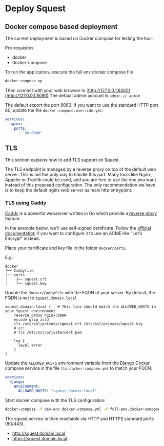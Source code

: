 # Deploy Squest

## Docker compose based deployment

The current deployment is based on Docker compose for testing the tool.

Pre-requisites:

- docker
- docker-compose

To run the application, execute the full env docker compose file
```bash
docker-compose up
```

Then connect with your web browser to [http://127.0.0.1:8080](http://127.0.0.1:8080)
The default admin account is `admin // admin`

The default export the port 8080. If you want to use the standard HTTP port 80, update the 
file `docker-compose.override.yml`.
```yaml
services:
  nginx:
    ports:
      - "80:8080"
```

## TLS

This section explains how to add TLS support on Squest.

The TLS endpoint is managed by a reverse proxy on top of the default web server.
This is not the only way to handle this part. Many tools like Nginx, Apache or Traefik could be used, and you are free 
to use the one you want instead of this proposed configuration.
The only recommendation we have is to keep the default nginx web server as main http entrypoint.

### TLS using Caddy

[Caddy](https://caddyserver.com/) is a powerful webserver written in Go which provide a 
[reverse proxy](https://caddyserver.com/docs/caddyfile/directives/reverse_proxy#reverse-proxy) feature.

In the example below, we'll use self-signed certificate. Follow the [official documentation](https://caddyserver.com/docs/automatic-https) 
if you want to configure it to use an ACME like "Let's Encrypt" instead.

Place your certificate and key file in the folder `docker/certs`.

E.g:
```
docker
├── Caddyfile
├── certs
│    ├── squest.crt
│    └── squest.key
```

Update the `docker/Caddyfile` with the FQDN of your server. By default, the FQDN is set to `squest.domain.local`
```
squest.domain.local {   # This line should match the ALLOWED_HOSTS in your Squest environment
    reverse_proxy nginx:8080
    encode gzip zstd
    tls /etc/ssl/private/squest.crt /etc/ssl/private/squest.key
    # or:
    # tls /etc/ssl/private/cert.pem

    log {
      level error
    }
}
```

Update the `ALLOWED_HOSTS` environment variable from the Django Docker compose service in the file 
`tls.docker-compose.yml` to match your FQDN.
```yaml
services:
  django:
    environment:
      ALLOWED_HOSTS: "squest.domain.local"
```

Start docker compose with the TLS configuration:
```bash
docker-compose -f dev-env.docker-compose.yml -f full-env.docker-compose.yml -f tls.docker-compose.yml up
```

The squest service is then reachable via HTTP and HTTPS standard ports (80/443).

- http://squest.domain.local
- https://squest.domain.local
